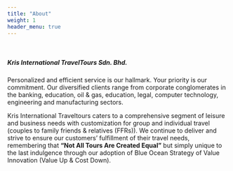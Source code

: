 ```yaml
---
title: "About"
weight: 1
header_menu: true
---
```

&nbsp; 
##### Kris International TravelTours Sdn. Bhd.

Personalized and efficient service is our hallmark. Your priority is our commitment. Our diversified clients range from corporate conglomerates in the banking, education, oil & gas, education, legal, computer technology, engineering and manufacturing sectors.

Kris International Traveltours caters to a comprehensive segment of leisure and business needs with customization for group and individual travel (couples to family friends & relatives (FFRs)). We continue to deliver and strive to ensure our customers’ fulfillment of their travel needs, remembering that **“Not All Tours Are Created Equal”** but simply unique to the last indulgence through our adoption of Blue Ocean Strategy of Value Innovation (Value Up & Cost Down). 